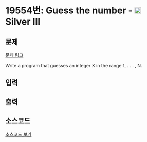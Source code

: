 # 19554번: Guess the number - <img src="https://static.solved.ac/tier_small/8.svg" style="height:20px" /> Silver III

<!-- performance -->

<!-- 문제 제출 후 깃허브에 푸시를 했을 때 제출한 코드의 성능이 입력될 공간입니다.-->

<!-- end -->

## 문제

[문제 링크](https://boj.kr/19554)


<p>Write a program that guesses an integer X in the range 1, . . . , N.</p>



## 입력





## 출력





## 소스코드

[소스코드 보기](Guess%20the%20number.cpp)